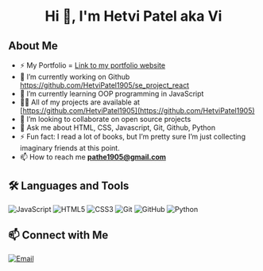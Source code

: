 <h1 align="center">Hi 👋, I'm Hetvi Patel aka Vi</h1>

## About Me
- ⚡ My Portfolio = [Link to my portfolio website](https://hetvipatel1905.github.io/Portfolio/)
- 🔭  I’m currently working on Github https://github.com/HetviPatel1905/se_project_react
- 🌱 I’m currently learning OOP programming in JavaScript
- 👨‍💻 All of my projects are available at [https://github.com/HetviPatel1905](https://github.com/HetviPatel1905)
- 👯 I’m looking to collaborate on open source projects
- 💬 Ask me about HTML, CSS, Javascript, Git, Github, Python
- ⚡ Fun fact: I read a lot of books, but I’m pretty sure I’m just collecting imaginary friends at this point.
- 📫 How to reach me **pathe1905@gmail.com**

## 🛠️ Languages and Tools
![JavaScript](https://img.shields.io/badge/-JavaScript-000?&logo=JavaScript)
![HTML5](https://img.shields.io/badge/-HTML5-000?&logo=HTML5)
![CSS3](https://img.shields.io/badge/-CSS3-000?&logo=CSS3)
![Git](https://img.shields.io/badge/-Git-000?&logo=Git)
![GitHub](https://img.shields.io/badge/-GitHub-000?&logo=GitHub)
![Python](https://img.shields.io/badge/-Python-000?&logo=Python)

## 📫 Connect with Me
[![Email](https://img.shields.io/badge/-Email-000?&logo=Gmail)](mailto:pathe1905@gmail.com)





